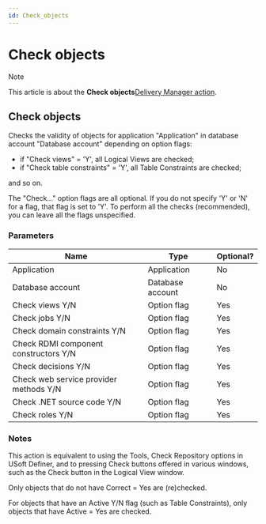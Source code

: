 ```yaml
---
id: Check_objects
---
```


# Check objects



> [!NOTE]
> This article is about the **Check objects**[Delivery Manager action](/docs/Continuous%20delivery/Delivery%20Manager%20actions%20by%20name).

## **Check objects**

Checks the validity of objects for application "Application" in database account "Database account" depending on option flags:

- if "Check views" = 'Y', all Logical Views are checked;
- if "Check table constraints" = 'Y', all Table Constraints are checked;

and so on.

The "Check..." option flags are all optional. If you do not specify 'Y' or 'N' for a flag, that flag is set to 'Y'. To perform all the checks (recommended), you can leave all the flags unspecified.

### Parameters

|**Name**|**Type**|**Optional?**|
|--------|--------|--------|
|Application|Application|No      |
|Database account|Database account|No      |
|Check views Y/N|Option flag|Yes     |
|Check jobs Y/N|Option flag|Yes     |
|Check domain constraints Y/N|Option flag|Yes     |
|Check RDMI component constructors Y/N|Option flag|Yes     |
|Check decisions Y/N|Option flag|Yes     |
|Check web service provider methods Y/N|Option flag|Yes     |
|Check .NET source code Y/N|Option flag|Yes     |
|Check roles Y/N|Option flag|Yes     |



### Notes

This action is equivalent to using the Tools, Check Repository options in USoft Definer, and to pressing Check buttons offered in various windows, such as the Check button in the Logical View window.

Only objects that do not have Correct = Yes are (re)checked.

For objects that have an Active Y/N flag (such as Table Constraints), only objects that have Active = Yes are checked.